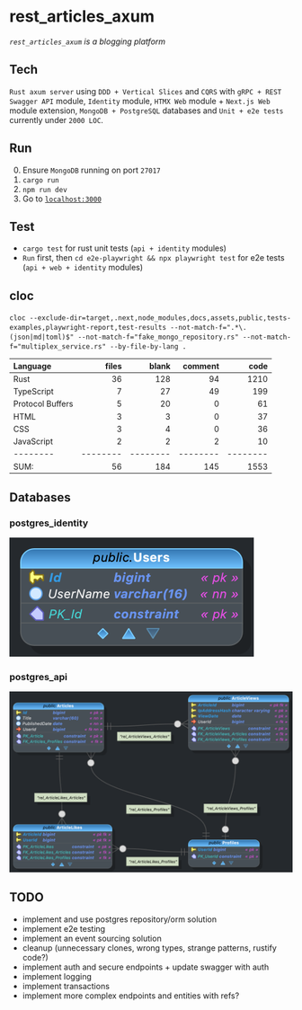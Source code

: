 # rest_articles_axum

_`rest_articles_axum`_ _is a blogging platform_

## Tech

`Rust axum server` using `DDD + Vertical Slices` and `CQRS` with `gRPC + REST Swagger API` module, `Identity` module, `HTMX Web` module + `Next.js Web` module extension, `MongoDB + PostgreSQL` databases and `Unit + e2e tests` currently under `2000 LOC`.

## Run

0. Ensure `MongoDB` running on port `27017`
1. `cargo run`
2. `npm run dev`
3. Go to [`localhost:3000`](http://localhost:3000)

## Test

- `cargo test` for rust unit tests (`api + identity` modules)
- `Run` first, then `cd e2e-playwright && npx playwright test` for e2e tests (`api + web + identity` modules)

## cloc

`cloc --exclude-dir=target,.next,node_modules,docs,assets,public,tests-examples,playwright-report,test-results --not-match-f=".*\.(json|md|toml)$" --not-match-f="fake_mongo_repository.rs" --not-match-f="multiplex_service.rs" --by-file-by-lang .`

| Language         |    files |    blank |  comment |     code |
| :--------------- | -------: | -------: | -------: | -------: |
| Rust             |       36 |      128 |       94 |     1210 |
| TypeScript       |        7 |       27 |       49 |      199 |
| Protocol Buffers |        5 |       20 |        0 |       61 |
| HTML             |        3 |        3 |        0 |       37 |
| CSS              |        3 |        4 |        0 |       36 |
| JavaScript       |        2 |        2 |        2 |       10 |
| --------         | -------- | -------- | -------- | -------- |
| SUM:             |       56 |      184 |      145 |     1553 |

## Databases

### postgres_identity

![postgres identity db img](docs/db/postgres_identity.png "postgres_identity")

### postgres_api

![postgres api db img](docs/db/postgres_api.png "postgres_api")

## TODO

- implement and use postgres repository/orm solution
- implement e2e testing
- implement an event sourcing solution
- cleanup (unnecessary clones, wrong types, strange patterns, rustify code?)
- implement auth and secure endpoints + update swagger with auth
- implement logging
- implement transactions
- implement more complex endpoints and entities with refs?
